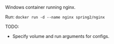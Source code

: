 Windows container running nginx. 

Run:
```docker run -d --name nginx spring2/nginx```
	
TODO:
- Specify volume and run arguments for configs.
